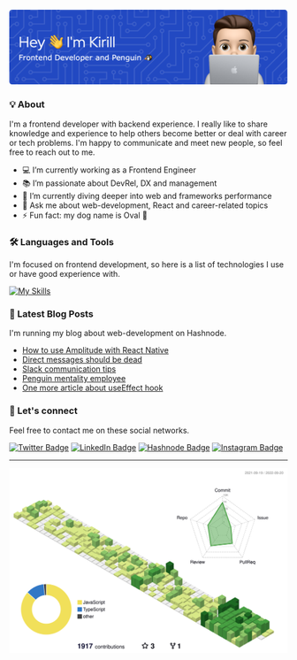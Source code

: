 ![Header](./assets/header-image.png)

### 💡‍ About

I'm a frontend developer with backend experience. I really like to share knowledge and experience to help others become better or deal with career or tech problems. I'm happy to communicate and meet new people, so feel free to reach out to me.

- 💻 I’m currently working as a Frontend Engineer
- 📚 I’m passionate about DevRel, DX and management
- 🌱 I’m currently diving deeper into web and frameworks performance
- 💬 Ask me about web-development, React and career-related topics
- ⚡ Fun fact: my dog name is Oval 🐶

### 🛠️ Languages and Tools

I'm focused on frontend development, so here is a list of technologies I use or have good experience with.

[![My Skills](https://skillicons.dev/icons?i=js,ts,html,css,tailwind,styledcomponents,materialui,react,redux,nextjs,vercel,graphql,apollo,firebase,bash,git,github,webpack,vite,rollupjs&perline=10)](https://skillicons.dev)

### 📘 Latest Blog Posts

I'm running my blog about web-development on Hashnode.

<!-- BLOG-POST-LIST:START -->
- [How to use Amplitude with React Native](https://kkurko.hashnode.dev/how-to-use-amplitude-with-react-native)
- [Direct messages should be dead](https://kkurko.hashnode.dev/direct-messages-should-be-dead)
- [Slack communication tips](https://kkurko.hashnode.dev/slack-communication-tips)
- [Penguin mentality employee](https://kkurko.hashnode.dev/penguin-mentality-employee)
- [One more article about useEffect hook](https://kkurko.hashnode.dev/one-more-article-about-useeffect-hook)
<!-- BLOG-POST-LIST:END -->

### 💬 Let's connect

Feel free to contact me on these social networks.

[![Twitter Badge](https://img.shields.io/badge/Twitter-1DA1F2?style=for-the-badge&logo=twitter&logoColor=white)](https://twitter.com/kirillkurko)
[![LinkedIn Badge](https://img.shields.io/badge/LinkedIn-0077B5?style=for-the-badge&logo=linkedin&logoColor=white)](https://www.linkedin.com/in/kirillkurko/)
[![Hashnode Badge](https://img.shields.io/badge/Hashnode-2962FF?style=for-the-badge&logo=hashnode&logoColor=white)](https://hashnode.com/@kkurko)
[![Instagram Badge](https://img.shields.io/badge/Instagram-E4405F?style=for-the-badge&logo=instagram&logoColor=white)](https://www.instagram.com/aqwergqwec/)

---

![Stats](./profile-3d-contrib/profile-green-animate.svg)
